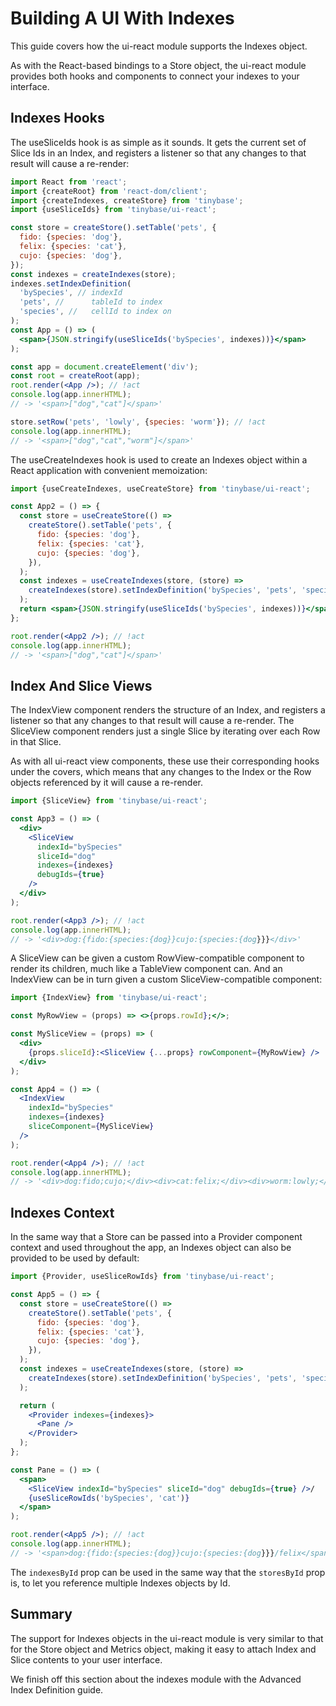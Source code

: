 # Building A UI With Indexes

This guide covers how the ui-react module supports the Indexes object.

As with the React-based bindings to a Store object, the ui-react module provides
both hooks and components to connect your indexes to your interface.

## Indexes Hooks

The useSliceIds hook is as simple as it sounds. It gets the current set of Slice
Ids in an Index, and registers a listener so that any changes to that result
will cause a re-render:

```jsx
import React from 'react';
import {createRoot} from 'react-dom/client';
import {createIndexes, createStore} from 'tinybase';
import {useSliceIds} from 'tinybase/ui-react';

const store = createStore().setTable('pets', {
  fido: {species: 'dog'},
  felix: {species: 'cat'},
  cujo: {species: 'dog'},
});
const indexes = createIndexes(store);
indexes.setIndexDefinition(
  'bySpecies', // indexId
  'pets', //      tableId to index
  'species', //   cellId to index on
);
const App = () => (
  <span>{JSON.stringify(useSliceIds('bySpecies', indexes))}</span>
);

const app = document.createElement('div');
const root = createRoot(app);
root.render(<App />); // !act
console.log(app.innerHTML);
// -> '<span>["dog","cat"]</span>'

store.setRow('pets', 'lowly', {species: 'worm'}); // !act
console.log(app.innerHTML);
// -> '<span>["dog","cat","worm"]</span>'
```

The useCreateIndexes hook is used to create an Indexes object within a React
application with convenient memoization:

```jsx
import {useCreateIndexes, useCreateStore} from 'tinybase/ui-react';

const App2 = () => {
  const store = useCreateStore(() =>
    createStore().setTable('pets', {
      fido: {species: 'dog'},
      felix: {species: 'cat'},
      cujo: {species: 'dog'},
    }),
  );
  const indexes = useCreateIndexes(store, (store) =>
    createIndexes(store).setIndexDefinition('bySpecies', 'pets', 'species'),
  );
  return <span>{JSON.stringify(useSliceIds('bySpecies', indexes))}</span>;
};

root.render(<App2 />); // !act
console.log(app.innerHTML);
// -> '<span>["dog","cat"]</span>'
```

## Index And Slice Views

The IndexView component renders the structure of an Index, and registers a
listener so that any changes to that result will cause a re-render. The
SliceView component renders just a single Slice by iterating over each Row in
that Slice.

As with all ui-react view components, these use their corresponding hooks under
the covers, which means that any changes to the Index or the Row objects
referenced by it will cause a re-render.

```jsx
import {SliceView} from 'tinybase/ui-react';

const App3 = () => (
  <div>
    <SliceView
      indexId="bySpecies"
      sliceId="dog"
      indexes={indexes}
      debugIds={true}
    />
  </div>
);

root.render(<App3 />); // !act
console.log(app.innerHTML);
// -> '<div>dog:{fido:{species:{dog}}cujo:{species:{dog}}}</div>'
```

A SliceView can be given a custom RowView-compatible component to render its
children, much like a TableView component can. And an IndexView can be in turn
given a custom SliceView-compatible component:

```jsx
import {IndexView} from 'tinybase/ui-react';

const MyRowView = (props) => <>{props.rowId};</>;

const MySliceView = (props) => (
  <div>
    {props.sliceId}:<SliceView {...props} rowComponent={MyRowView} />
  </div>
);

const App4 = () => (
  <IndexView
    indexId="bySpecies"
    indexes={indexes}
    sliceComponent={MySliceView}
  />
);

root.render(<App4 />); // !act
console.log(app.innerHTML);
// -> '<div>dog:fido;cujo;</div><div>cat:felix;</div><div>worm:lowly;</div>'
```

## Indexes Context

In the same way that a Store can be passed into a Provider component context and
used throughout the app, an Indexes object can also be provided to be used by
default:

```jsx
import {Provider, useSliceRowIds} from 'tinybase/ui-react';

const App5 = () => {
  const store = useCreateStore(() =>
    createStore().setTable('pets', {
      fido: {species: 'dog'},
      felix: {species: 'cat'},
      cujo: {species: 'dog'},
    }),
  );
  const indexes = useCreateIndexes(store, (store) =>
    createIndexes(store).setIndexDefinition('bySpecies', 'pets', 'species'),
  );

  return (
    <Provider indexes={indexes}>
      <Pane />
    </Provider>
  );
};

const Pane = () => (
  <span>
    <SliceView indexId="bySpecies" sliceId="dog" debugIds={true} />/
    {useSliceRowIds('bySpecies', 'cat')}
  </span>
);

root.render(<App5 />); // !act
console.log(app.innerHTML);
// -> '<span>dog:{fido:{species:{dog}}cujo:{species:{dog}}}/felix</span>'
```

The `indexesById` prop can be used in the same way that the `storesById` prop
is, to let you reference multiple Indexes objects by Id.

## Summary

The support for Indexes objects in the ui-react module is very similar to that
for the Store object and Metrics object, making it easy to attach Index and
Slice contents to your user interface.

We finish off this section about the indexes module with the Advanced Index
Definition guide.
